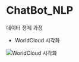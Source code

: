 # ChatBot_NLP
데이터 정제 과정

* WorldCloud 시각화

![WorldCloud 시각화](https://user-images.githubusercontent.com/48276595/125764558-10490d55-8f11-44ea-8769-57f85201e241.png)
